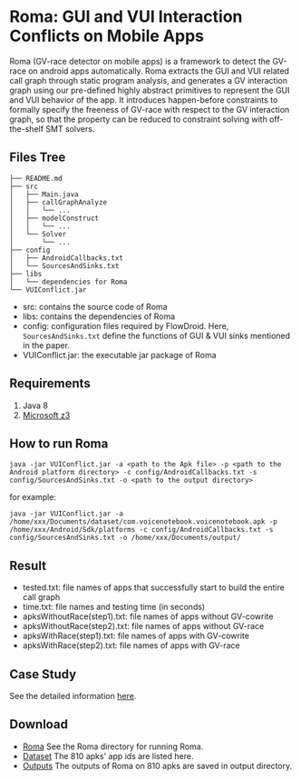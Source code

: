 # Roma: GUI and VUI Interaction Conflicts on Mobile Apps
Roma (GV-race detector on mobile apps) is a framework to detect the GV-race on android apps automatically. Roma extracts the GUI and VUI related call graph through static program analysis, and generates a GV interaction graph using our pre-defined highly abstract primitives to represent the GUI and VUI behavior of the app. It introduces happen-before constraints to formally specify the freeness of GV-race with respect to the GV interaction graph, so that the property can be reduced to constraint solving with off-the-shelf SMT solvers.

## Files Tree

```text
├── README.md
├── src
│   ├── Main.java
│   ├── callGraphAnalyze
│   │   └── ...
│   ├── modelConstruct
│   │   └── ...
│   └── Solver
│       └── ...
├── config
│   ├── AndroidCallbacks.txt
│   └── SourcesAndSinks.txt
├── libs
│   └── dependencies for Roma
└── VUIConflict.jar
```

* src: contains the source code of Roma
* libs: contains the dependencies of Roma
* config: configuration files required by FlowDroid. Here, ``SourcesAndSinks.txt`` define the functions of GUI & VUI sinks mentioned in the paper.
* VUIConflict.jar: the executable jar package of Roma

## Requirements

1. Java 8
2. [Microsoft z3](https://github.com/z3prover/z3)

## How to run Roma
```shell
java -jar VUIConflict.jar -a <path to the Apk file> -p <path to the Android platform directory> -c config/AndroidCallbacks.txt -s config/SourcesAndSinks.txt -o <path to the output directory>
```

for example:

```shell
java -jar VUIConflict.jar -a /home/xxx/Documents/dataset/com.voicenotebook.voicenotebook.apk -p /home/xxx/Android/Sdk/platforms -c config/AndroidCallbacks.txt -s config/SourcesAndSinks.txt -o /home/xxx/Documents/output/
```

## Result
* tested.txt: file names of apps that successfully start to build the entire call graph
* time.txt: file names and testing time (in seconds)
* apksWithoutRace(step1).txt: file names of apps without GV-cowrite
* apksWithoutRace(step2).txt: file names of apps without GV-race
* apksWithRace(step1).txt: file names of apps with GV-cowrite
* apksWithRace(step2).txt: file names of apps with GV-race


## Case Study

See the detailed information [here](case.md).

## Download
* [Roma](tool/Roma.zip) See the Roma directory for running Roma.
* [Dataset](dataset/dataset_810.txt) The 810 apks' app ids are listed here.
* [Outputs](output/output.zip) The outputs of Roma on 810 apks are saved in output directory.
